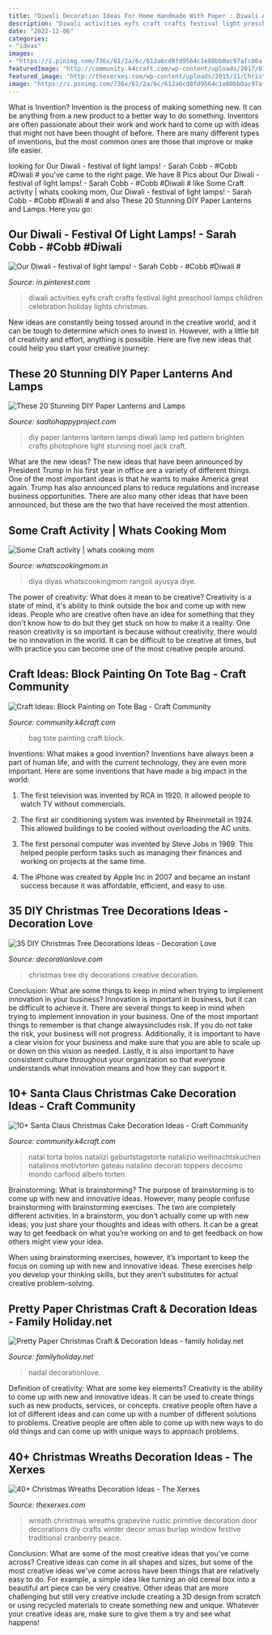 ```yaml
---
title: "Diwali Decoration Ideas For Home Handmade With Paper : Diwali Activities Eyfs Craft Crafts Festival Light Preschool Lamps Children Celebration Holiday Lights Christmas"
description: "Diwali activities eyfs craft crafts festival light preschool lamps children celebration holiday lights christmas"
date: "2022-12-06"
categories:
- "ideas"
images:
- "https://i.pinimg.com/736x/61/2a/6c/612a6cd8fd9564c1e80bb0ac97afc80a.jpg"
featuredImage: "http://community.k4craft.com/wp-content/uploads/2017/07/Block-print-ideas-7.jpg"
featured_image: "http://thexerxes.com/wp-content/uploads/2015/11/Christmas-Grapevine-Wreath-images.jpg"
image: "https://i.pinimg.com/736x/61/2a/6c/612a6cd8fd9564c1e80bb0ac97afc80a.jpg"
---
```



What is Invention?
Invention is the process of making something new. It can be anything from a new product to a better way to do something. Inventors are often passionate about their work and work hard to come up with ideas that might not have been thought of before. There are many different types of inventions, but the most common ones are those that improve or make life easier.

	

		
looking for Our Diwali - festival of light lamps! - Sarah Cobb - #Cobb #Diwali # you've came to the right page. We have 8 Pics about Our Diwali - festival of light lamps! - Sarah Cobb - #Cobb #Diwali # like Some Craft activity | whats cooking mom, Our Diwali - festival of light lamps! - Sarah Cobb - #Cobb #Diwali # and also These 20 Stunning DIY Paper Lanterns and Lamps. Here you go:
		
    
## Our Diwali - Festival Of Light Lamps! - Sarah Cobb - #Cobb #Diwali #

<img loading=lazy src="https://i.pinimg.com/736x/61/2a/6c/612a6cd8fd9564c1e80bb0ac97afc80a.jpg" onerror="this.onerror=null;this.src='https://tse3.mm.bing.net/th?id=OIP.Jz7hbNjh7o5Sykl5NPcETwHaJ3&amp;pid=15.1';" alt="Our Diwali - festival of light lamps! - Sarah Cobb - #Cobb #Diwali #">

_Source: in.pinterest.com_

>diwali activities eyfs craft crafts festival light preschool lamps children celebration holiday lights christmas. 

	

New ideas are constantly being tossed around in the creative world, and it can be tough to determine which ones to invest in. However, with a little bit of creativity and effort, anything is possible. Here are five new ideas that could help you start your creative journey:  

    
## These 20 Stunning DIY Paper Lanterns And Lamps

<img loading=lazy src="http://sadtohappyproject.com/wp-content/uploads/2014/10/DIY-Paper-Lantern-Jack-o-Lanterns8.jpg" onerror="this.onerror=null;this.src='https://tse2.mm.bing.net/th?id=OIP.smwH9Cjdcl6CjBZtYOKbXQHaTf&amp;pid=15.1';" alt="These 20 Stunning DIY Paper Lanterns and Lamps">

_Source: sadtohappyproject.com_

>diy paper lanterns lantern lamps diwali lamp led pattern brighten crafts photophore light stunning noel jack craft. 

	

What are the new ideas?
The new ideas that have been announced by President Trump in his first year in office are a variety of different things. One of the most important ideas is that he wants to make America great again. Trump has also announced plans to reduce regulations and increase business opportunities. There are also many other ideas that have been announced, but these are the two that have received the most attention.

    
## Some Craft Activity | Whats Cooking Mom

<img loading=lazy src="https://whatscookingmom.in/wp-content/uploads/2011/10/diwali14.jpg" onerror="this.onerror=null;this.src='https://tse1.mm.bing.net/th?id=OIP.hF9dnqyi9-c_BPpq0_Y78AHaLH&amp;pid=15.1';" alt="Some Craft activity | whats cooking mom">

_Source: whatscookingmom.in_

>diya diyas whatscookingmom rangoli ayusya diye. 

	

The power of creativity: What does it mean to be creative?
Creativity is a state of mind, it's ability to think outside the box and come up with new ideas. People who are creative often have an idea for something that they don't know how to do but they get stuck on how to make it a reality. One reason creativity is so important is because without creativity, there would be no innovation in the world. It can be difficult to be creative at times, but with practice you can become one of the most creative people around.

    
## Craft Ideas: Block Painting On Tote Bag - Craft Community

<img loading=lazy src="http://community.k4craft.com/wp-content/uploads/2017/07/Block-print-ideas-7.jpg" onerror="this.onerror=null;this.src='https://tse3.mm.bing.net/th?id=OIP.QeaUSxYavieCbABc_detuQHaGf&amp;pid=15.1';" alt="Craft Ideas: Block Painting on Tote Bag - Craft Community">

_Source: community.k4craft.com_

>bag tote painting craft block. 

	

Inventions: What makes a good invention?
Inventions have always been a part of human life, and with the current technology, they are even more important. Here are some inventions that have made a big impact in the world:
1. The first television was invented by RCA in 1920. It allowed people to watch TV without commercials.

2. The first air conditioning system was invented by Rheinmetall in 1924. This allowed buildings to be cooled without overloading the AC units.

3. The first personal computer was invented by Steve Jobs in 1969. This helped people perform tasks such as managing their finances and working on projects at the same time.

4. The iPhone was created by Apple Inc in 2007 and became an instant success because it was affordable, efficient, and easy to use.

    
## 35 DIY Christmas Tree Decorations Ideas - Decoration Love

<img loading=lazy src="http://www.decorationlove.com/wp-content/uploads/2016/09/Creative-Christmas-Tree-Ideas-1.jpg" onerror="this.onerror=null;this.src='https://tse1.mm.bing.net/th?id=OIP.Iiu_ZBHm_NOzBYOTiH247AHaJp&amp;pid=15.1';" alt="35 DIY Christmas Tree Decorations Ideas - Decoration Love">

_Source: decorationlove.com_

>christmas tree diy decorations creative decoration. 

	

Conclusion: What are some things to keep in mind when trying to implement innovation in your business?
Innovation is important in business, but it can be difficult to achieve it. There are several things to keep in mind when trying to implement innovation in your business. One of the most important things to remember is that change alwaysincludes risk. If you do not take the risk, your business will not progress. Additionally, it is important to have a clear vision for your business and make sure that you are able to scale up or down on this vision as needed. Lastly, it is also important to have consistent culture throughout your organization so that everyone understands what innovation means and how they can support it.

    
## 10+ Santa Claus Christmas Cake Decoration Ideas - Craft Community

<img loading=lazy src="https://community.k4craft.com/wp-content/uploads/2016/12/christmas-cakes-6.jpg" onerror="this.onerror=null;this.src='https://tse1.mm.bing.net/th?id=OIP.c-m4vm4D_McqZ_dY7mBewgHaJ4&amp;pid=15.1';" alt="10+ Santa Claus Christmas Cake Decoration Ideas - Craft Community">

_Source: community.k4craft.com_

>natal torta bolos natalizi geburtstagstorte natalizio weihnachtskuchen natalinos motivtorten gateau natalino decorati toppers decosmo mondo carfood albero torten. 

	

Brainstorming: What is brainstorming?
The purpose of brainstorming is to come up with new and innovative ideas. However, many people confuse brainstorming with brainstorming exercises. The two are completely different activities.
In a brainstorm, you don’t actually come up with new ideas; you just share your thoughts and ideas with others. It can be a great way to get feedback on what you’re working on and to get feedback on how others might view your idea.

When using brainstorming exercises, however, it’s important to keep the focus on coming up with new and innovative ideas. These exercises help you develop your thinking skills, but they aren’t substitutes for actual creative problem-solving.

    
## Pretty Paper Christmas Craft &amp; Decoration Ideas - Family Holiday.net

<img loading=lazy src="https://www.familyholiday.net/wp-content/uploads/2013/11/Pretty-Paper-Christmas-Craft-Decoration-Ideas_06.jpg" onerror="this.onerror=null;this.src='https://tse4.mm.bing.net/th?id=OIP.wkdRh9g3zYsASpEyrUG-QQHaJ4&amp;pid=15.1';" alt="Pretty Paper Christmas Craft &amp; Decoration Ideas - family holiday.net">

_Source: familyholiday.net_

>nadal decorationlove. 

	

Definition of creativity: What are some key elements?
Creativity is the ability to come up with new and innovative ideas. It can be used to create things such as new products, services, or concepts. creative people often have a lot of different ideas and can come up with a number of different solutions to problems. Creative people are often able to come up with new ways to do old things and can come up with unique ways to approach problems.

    
## 40+ Christmas Wreaths Decoration Ideas - The Xerxes

<img loading=lazy src="http://thexerxes.com/wp-content/uploads/2015/11/Christmas-Grapevine-Wreath-images.jpg" onerror="this.onerror=null;this.src='https://tse4.mm.bing.net/th?id=OIP.l7Sn8APCXbYD8RsQdaHNSgHaI8&amp;pid=15.1';" alt="40+ Christmas Wreaths Decoration Ideas - The Xerxes">

_Source: thexerxes.com_

>wreath christmas wreaths grapevine rustic primitive decoration door decorations diy crafts winter decor xmas burlap window festive traditional cranberry peace. 

	

Conclusion: What are some of the most creative ideas that you've come across?
Creative ideas can come in all shapes and sizes, but some of the most creative ideas we've come across have been things that are relatively easy to do. For example, a simple idea like turning an old cereal box into a beautiful art piece can be very creative. Other ideas that are more challenging but still very creative include creating a 3D design from scratch or using recycled materials to create something new and unique. Whatever your creative ideas are, make sure to give them a try and see what happens!

